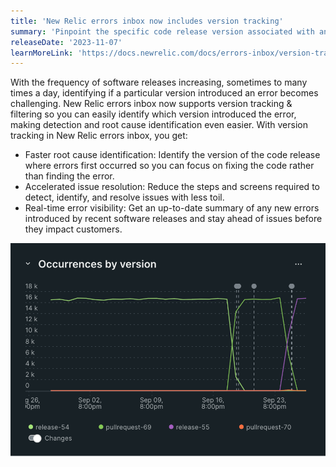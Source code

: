 ```yaml
---
title: 'New Relic errors inbox now includes version tracking'
summary: 'Pinpoint the specific code release version associated with any newly discovered errors for faster triage'
releaseDate: '2023-11-07'
learnMoreLink: 'https://docs.newrelic.com/docs/errors-inbox/version-tracking/'
---
```


With the frequency of software releases increasing, sometimes to many times a day, identifying if a particular version introduced an error becomes challenging. New Relic errors inbox now supports version tracking & filtering so you can easily identify which version introduced the error, making detection and root cause identification even easier. With version tracking in New Relic errors inbox, you get:
* Faster root cause identification: Identify the version of the code release where errors first occurred so you can focus on fixing the code rather than finding the error. 
* Accelerated issue resolution: Reduce the steps and screens required to detect, identify, and resolve issues with less toil. 
* Real-time error visibility: Get an up-to-date summary of any new errors introduced by recent software releases and stay ahead of issues before they impact customers.

!["Screenshot showing error occurences by version"](./images/errorsbyversion.png "Screenshot showing error occurences by version")
